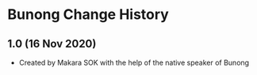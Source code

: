 Bunong Change History
=======================

1.0 (16 Nov 2020)
-----------------

* Created by Makara SOK with the help of the native speaker of Bunong
